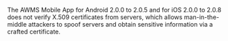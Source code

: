 The AWMS Mobile App for Android 2.0.0 to 2.0.5 and for iOS 2.0.0 to 2.0.8 does not verify X.509 certificates from servers, which allows man-in-the-middle attackers to spoof servers and obtain sensitive information via a crafted certificate.